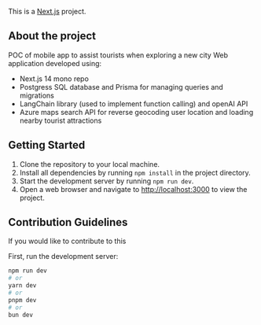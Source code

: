 
This is a [Next.js](https://nextjs.org/) project.

## About the project
POC of mobile app to assist tourists when exploring a new city
Web application developed using:
- Next.js 14 mono repo
- Postgress SQL database and Prisma for managing queries and migrations
- LangChain library (used to implement function calling) and openAI API
- Azure maps search API for reverse geocoding user location and loading nearby tourist attractions

## Getting Started
1. Clone the repository to your local machine.
2. Install all dependencies by running `npm install` in the project directory.
3. Start the development server by running `npm run dev`.
4. Open a web browser and navigate to [http://localhost:3000](http://localhost:3000) to view the project.
## Contribution Guidelines
If you would like to contribute to this

First, run the development server:

```bash
npm run dev
# or
yarn dev
# or
pnpm dev
# or
bun dev
```
